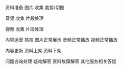 
资料准备
  图片
    收集
    裁剪/切图

  音频
    收集
    片段处理

  视频
    收集
    片段处理

内容运营
  核校
    图片正常展示
    音频正常播放
    视频正常播放

  内容更新
    资料上架
    资料下架

问题咨询处理
  疑难解答
  资料故障解答
  其他服务相关答疑




  
  
